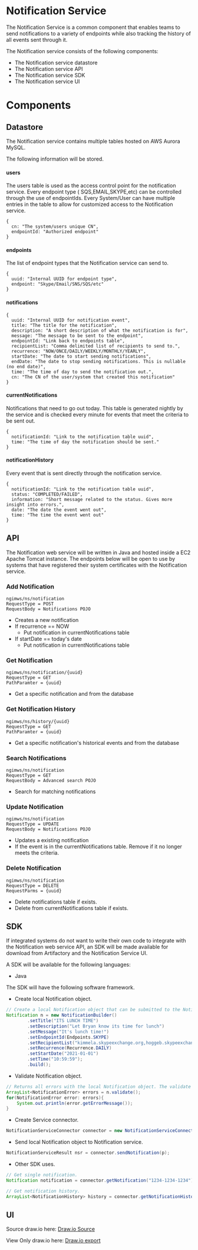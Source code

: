 # Notification Service

The Notification Service is a common component that enables teams to send notifications to a variety of endpoints while
also tracking the history of all events sent through it.

The Notification service consists of the following components:

- The Notification service datastore
- The Notification service API
- The Notification service SDK
- The Notification service UI

# Components

## Datastore

The Notification service contains multiple tables hosted on AWS Aurora MySQL.

The following information will be stored.

#### users

The users table is used as the access control point for the notification service. Every endpoint type (
SQS,EMAIL,SKYPE,etc)
can be controlled through the use of endpointIds. Every System/User can have multiple entries in the table to allow for
customized access to the Notification service.

```json5
{
  cn: "The system/users unique CN",
  endpointId: "Authorized endpoint"
}
```

#### endpoints

The list of endpoint types that the Notification service can send to.

```json5
{
  uuid: "Internal UUID for endpoint type",
  endpoint: "Skype/Email/SNS/SQS/etc"
}
```

#### notifications

```json5
{
  uuid: "Internal UUID for notification event",
  title: "The title for the notification",
  description: "A short description of what the notification is for",
  message: "The message to be sent to the endpoint",
  endpointId: "Link back to endpoints table",
  recipientList: "Comma delimited list of recipients to send to.",
  recurrence: "NOW/ONCE/DAILY/WEEKLY/MONTHLY/YEARLY",
  startDate: "The date to start sending notifications",
  endDate: "The date to stop sending notifications. This is nullable (no end date)",
  time: "The time of day to send the notification out.",
  cn: "The CN of the user/system that created this notification"
}
```

#### currentNotifications

Notifications that need to go out today. This table is generated nightly by the service and is checked every minute for
events that meet the criteria to be sent out.

```json5
{
  notificationId: "Link to the notification table uuid",
  time: "The time of day the notification should be sent."
}
```

#### notificationHistory

Every event that is sent directly through the notification service.

```json5
{
  notificationId: "Link to the notification table uuid",
  status: "COMPLETED/FAILED",
  information: "Short message related to the status. Gives more insight into errors.",
  date: "The date the event went out",
  time: "The time the event went out"
}
```

## API
The Notification web service will be written in Java and hosted inside a EC2 Apache Tomcat instance.
The endpoints below will be open to use by systems that have registered their system certificates with the Notification service.

### Add Notification
```
ngimws/ns/notification
RequestType = POST
RequestBody = Notifications POJO
```
* Creates a new notification
* If recurrence == NOW
    * Put notification in currentNotifications table
* If startDate == today's date
    * Put notification in currentNotifications table

### Get Notification
```
ngimws/ns/notification/{uuid}
RequestType = GET
PathParamter = {uuid}
```
* Get a specific notification and from the database

### Get Notification History
```
ngimws/ns/history/{uuid}
RequestType = GET
PathParamter = {uuid}
```
* Get a specific notification's historical events and from the database

### Search Notifications
```
ngimws/ns/notification
RequestType = GET
RequestBody = Advanced search POJO
```
* Search for matching notifications

### Update Notification
```
ngimws/ns/notification
RequestType = UPDATE
RequestBody = Notifications POJO
```
* Updates a existing notification
* If the event is in the currentNotifications table. Remove if it no longer meets the criteria.

### Delete Notification
```
ngimws/ns/notification
RequestType = DELETE
RequestParms = {uuid}
```
* Delete notifications table if exists.
* Delete from currentNotifications table if exists.

## SDK
If integrated systems do not want to write their own code to integrate with the Notification web service API, an SDK will be made available
for download from Artifactory and the Notification Service UI.

A SDK will be available for the following languages:

- Java

The SDK will have the following software framework.

- Create local Notification object.
```java
// Create a local Notification object that can be submitted to the Notification API.
Notification n = new NotificationBuilder()
        .setTitle("ITS LUNCH TIME")
        .setDescription("Let Bryan know its time for lunch")
        .setMessage("It's lunch time!")
        .setEndpointId(Endpoints.SKYPE)
        .setRecipientList("kimmela.skypeexchange.org,hoggeb.skypeexchange.org")
        .setRecurrence(Recurrence.DAILY)
        .setStartDate("2021-01-01")
        .setTime("10:59:59");
        .build();
```

- Validate Notification object.
```java
// Returns all errors with the local Notification object. The validate method can return an empty list.
ArrayList<NotificationError> errors = n.validate();
for(NotificationError error: errors){
    System.out.println(error.getErrorMessage());
}
```

- Create Service connector.
```java
NotificationServiceConnector connector = new NotificationServiceConnector("/path/to/jks", "aRealp4ss", "/path/to/trustjks", "anotherR34lP4ss");
```

- Send local Notification object to Notification service.
```java
NotificationServiceResult nsr = connector.sendNotification(p);
```

- Other SDK uses.
```java
// Get single notification.
Notification notification = connector.getNotification("1234-1234-1234");

// Get notification history.
ArrayList<NotificationHistory> history = connector.getNotificationHistory("1234-1234-1234");
```

## UI

Source draw.io
here: [Draw.io Source](https://app.diagrams.net/#HRMSLowside%2Frmslow%2Fmaster%2FDrawings%2FNotificationService%2FNotificationService.drawio)

View Only draw.io here: [Draw.io export](https://viewer.diagrams.net/?highlight=0000ff&edit=_blank&layers=1&nav=1&page-id=uFDXrdoMcbQE_zLRZp2q&title=NotificationService.drawio#Uhttps%3A%2F%2Fraw.githubusercontent.com%2FRMSLowside%2Frmslow%2Fmaster%2FDrawings%2FNotificationService%2FNotificationService.drawio)

